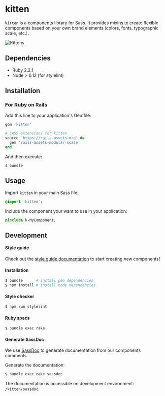 # kitten

`kitten` is a components library for Sass. It provides mixins to create flexible components based on your own brand elements (colors, fonts, typographic scale, etc.).

![Kittens](http://i.imgur.com/EbGhfDH.gif)


## Dependencies

- Ruby 2.2.1
- Node > 0.12 (for stylelint)

## Installation

### For Ruby on Rails

Add this line to your application's Gemfile:

```ruby
gem 'kitten'

# SASS extensions for kitten
source 'https://rails-assets.org' do
  gem 'rails-assets-modular-scale'
end
```

And then execute:

    $ bundle

## Usage

Import `kitten` in your main Sass file:

```sass
@import 'kitten';
```

Include the component your want to use in your application:

```sass
@include k-MyComponent;
```

## Development

#### Style guide

Check out the [style guide documentation](../../wiki/Style-guide) to start creating new components!

#### Installation

```sh
$ bundle      # install gem dependencies
$ npm install # install node dependencies
```

#### Style checker

```sh
$ npm run stylelint
```

#### Ruby specs

```sh
$ bundle exec rake
```

#### Generate SassDoc

We use [SassDoc](http://sassdoc.com/) to generate documentation from our components comments.

Generate the documentation:

```sh
$ bundle exec rake sassdoc
```

The documentation is accessible on development environment: `/kitten/sassdoc`.
